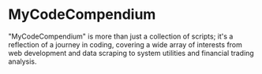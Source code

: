 # MyCodeCompendium
"MyCodeCompendium" is more than just a collection of scripts; it's a reflection of a journey in coding, covering a wide array of interests from web development and data scraping to system utilities and financial trading analysis.
